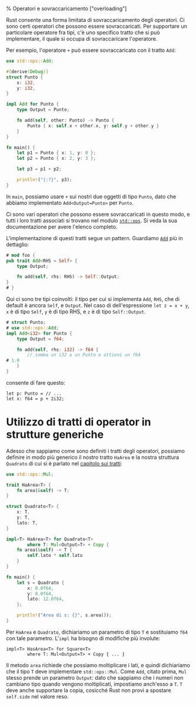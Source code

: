 % Operatori e sovraccaricamento ["overloading"]

Rust consente una forma limitata di sovraccaricamento degli operatori.
Ci sono certi operatori che possono essere sovraccaricati. Per supportare
un particolare operatore fra tipi, c'è uno specifico tratto che si può
implementare, il quale si occupa di sovraccaricare l'operatore.

Per esempio, l'operatore `+` può essere sovraccaricato con il tratto `Add`:

```rust
use std::ops::Add;

#[derive(Debug)]
struct Punto {
    x: i32,
    y: i32,
}

impl Add for Punto {
    type Output = Punto;

    fn add(self, other: Punto) -> Punto {
        Punto { x: self.x + other.x, y: self.y + other.y }
    }
}

fn main() {
    let p1 = Punto { x: 1, y: 0 };
    let p2 = Punto { x: 2, y: 3 };

    let p3 = p1 + p2;

    println!("{:?}", p3);
}
```

In `main`, possiamo usare `+` sui nostri due oggetti di tipo `Punto`, dato che
abbiamo implementato `Add<Output=Punto>` per `Punto`.

Ci sono vari operatori che possono essere sovraccaricati in questo modo,
e tutti i loro tratti associati si trovano nel modulo [`std::ops`][stdops].
Si veda la sua documentazione per avere l'elenco completo.

[stdops]: ../std/ops/index.html

L'implementazione di questi tratti segue un pattern. Guardiamo [`Add`][add]
più in dettaglio:

```rust
# mod foo {
pub trait Add<RHS = Self> {
    type Output;

    fn add(self, rhs: RHS) -> Self::Output;
}
# }
```

[add]: ../std/ops/trait.Add.html

Qui ci sono tre tipi coinvolti: il tipo per cui si implementa `Add`, `RHS`,
che di default è ancora `Self`, e `Output`. Nel caso di dell'espressione
`let z = x + y`, `x` è di tipo `Self`, `y` è di tipo RHS, e `z` è di tipo
`Self::Output`.

```rust
# struct Punto;
# use std::ops::Add;
impl Add<i32> for Punto {
    type Output = f64;

    fn add(self, rhs: i32) -> f64 {
        // somma un i32 a un Punto e ottieni un f64
# 1.0
    }
}
```

consente di fare questo:

```rust,ignore
let p: Punto = // ...
let x: f64 = p + 2i32;
```

# Utilizzo di tratti di operator in strutture generiche

Adesso che sappiamo come sono definiti i tratti degli operatori, possiamo
definire in modo più generico il nostro tratto `HaArea` e la nostra struttura
`Quadrato` di cui si è parlato nel [capitolo sui tratti][tratti]:

[tratti]: traits.html

```rust
use std::ops::Mul;

trait HaArea<T> {
    fn area(&self) -> T;
}

struct Quadrato<T> {
    x: T,
    y: T,
    lato: T,
}

impl<T> HaArea<T> for Quadrato<T>
        where T: Mul<Output=T> + Copy {
    fn area(&self) -> T {
        self.lato * self.lato
    }
}

fn main() {
    let s = Quadrato {
        x: 0.0f64,
        y: 0.0f64,
        lato: 12.0f64,
    };

    println!("Area di s: {}", s.area());
}
```

Per `HaArea` e `Quadrato`, dichiariamo un parametro di tipo `T` e sostituiamo
`f64` con tale parametro. L'`impl` ha bisogno di modifiche più involute:

```rust,ignore
impl<T> HasArea<T> for Square<T>
        where T: Mul<Output=T> + Copy { ... }
```

Il metodo `area` richiede che possiamo moltiplicare i lati, e quindi
dichiariamo che il tipo `T` deve implementare `std::ops::Mul`. Come `Add`,
citato prima, `Mul` stesso prende un parametro `Output`: dato che sappiamo
che i numeri non cambiano tipo quando vengono moltiplicati, impostiamo
anch'esso a `T`. `T` deve anche supportare la copia, cosicché Rust non provi
a spostare `self.side` nel valore reso.

